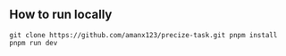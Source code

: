 ## How to run locally

``
git clone https://github.com/amanx123/precize-task.git
pnpm install
pnpm run dev
`` 
